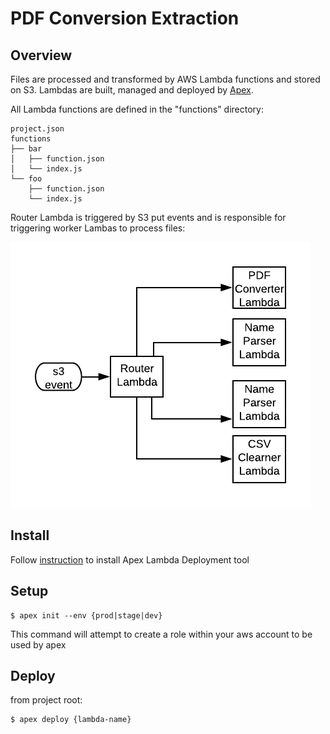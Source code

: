 # PDF Conversion Extraction 

## Overview
Files are processed and transformed by AWS Lambda functions and stored on S3. Lambdas
are built, managed and deployed by [Apex](http://apex.run).

All Lambda functions are defined in the "functions" directory:
```
project.json
functions
├── bar
│   ├── function.json
│   └── index.js
└── foo
    ├── function.json
    └── index.js
```

Router Lambda is triggered by S3 put events and is  responsible for triggering
worker Lambas to process files:

![](flowchart.png)

## Install

Follow [instruction](http://apex.run/#installation) to install Apex Lambda
Deployment tool

## Setup
```
$ apex init --env {prod|stage|dev}
```

This command will attempt to create a role within your aws account to be used
by apex

## Deploy

from project root:
```
$ apex deploy {lambda-name} 
```